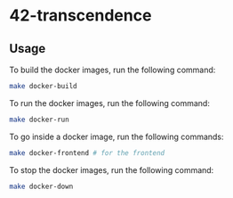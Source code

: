# 42-transcendence

## Usage

To build the docker images, run the following command:
```bash
make docker-build
```

To run the docker images, run the following command:
```bash
make docker-run
```

To go inside a docker image, run the following commands:
```bash
make docker-frontend # for the frontend
```

To stop the docker images, run the following command:
```bash
make docker-down
```